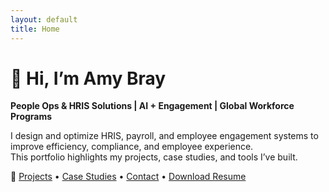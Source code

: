 ```yaml
---
layout: default
title: Home
---
```


# 👋 Hi, I’m Amy Bray  
**People Ops & HRIS Solutions | AI + Engagement | Global Workforce Programs**

I design and optimize HRIS, payroll, and employee engagement systems to improve efficiency, compliance, and employee experience.  
This portfolio highlights my projects, case studies, and tools I’ve built.  

🔗 [Projects](projects.md) • [Case Studies](case-studies.md) • [Contact](contact.md) • [Download Resume](AmyBray_Resume.pdf)



